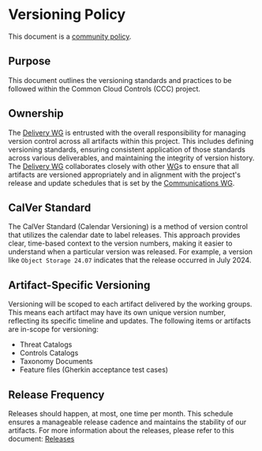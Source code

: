 # Versioning Policy

This document is a [community policy].

## Purpose

This document outlines the versioning standards and practices to be followed within the Common Cloud Controls (CCC) project.

## Ownership

The [Delivery WG] is entrusted with the overall responsibility for managing version control across all artifacts within this project. This includes defining versioning standards, ensuring consistent application of those standards across various deliverables, and maintaining the integrity of version history. The [Delivery WG] collaborates closely with other [WG]s to ensure that all artifacts are versioned appropriately and in alignment with the project's release and update schedules that is set by the [Communications WG].

## CalVer Standard

The CalVer Standard (Calendar Versioning) is a method of version control that utilizes the calendar date to label releases. This approach provides clear, time-based context to the version numbers, making it easier to understand when a particular version was released. For example, a version like `Object Storage 24.07` indicates that the release occurred in July 2024.

## Artifact-Specific Versioning

Versioning will be scoped to each artifact delivered by the working groups. This means each artifact may have its own unique version number, reflecting its specific timeline and updates. The following items or artifacts are in-scope for versioning:

- Threat Catalogs
- Controls Catalogs
- Taxonomy Documents
- Feature files (Gherkin acceptance test cases)

## Release Frequency

Releases should happen, at most, one time per month. This schedule ensures a manageable release cadence and maintains the stability of our artifacts. For more information about the releases, please refer to this document: [Releases](./releases.md)

[WG]: ../community-groups.md#working-groups
[Communications WG]: ../working-groups/communications/charter.md
[Delivery WG]: ../working-groups/delivery/charter.md
[community policy]: ./README.md
